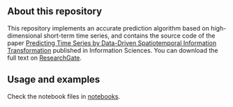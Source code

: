 ## About this repository
This repository implements an accurate prediction algorithm based on high-dimensional short-term time series, and contains the source code of the paper [Predicting Time Series by Data-Driven Spatiotemporal Information Transformation](https://www.sciencedirect.com/science/article/abs/pii/S0020025522014827) published in Information Sciences. You can download the full text on [ResearchGate](https://www.researchgate.net/publication/366023410_Predicting_Time_Series_by_Data-Driven_Spatiotemporal_Information_Transformation).

## Usage and examples
Check the notebook files in [notebooks](https://github.com/PengTao-HUST/MT-GPRM/tree/master/notebooks).
